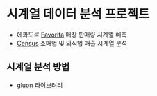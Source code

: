 # 시계열 데이터 분석 프로젝트
* 에콰도르 [Favorita](https://www.kaggle.com/competitions/store-sales-time-series-forecasting/data) 매장 판매량 시계열 예측
* [Census](https://www.census.gov/) 소매업 및 외식업 매출 시계열 분석

## 시계열 분석 방법
* [gluon 라이브러리](https://ts.gluon.ai/stable/)
